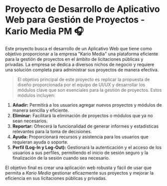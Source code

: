 # Proyecto de Desarrollo de Aplicativo Web para Gestión de Proyectos - Kario Media PM 🎧

Este proyecto busca el desarrollo de un Aplicativo Web que tiene como objetivo proporcionar a la empresa "Kario Media" una plataforma eficiente para la gestión de proyectos en el ámbito de licitaciones públicas y privadas. La empresa se dedica a diversos nichos de negocio y requiere una solución completa para administrar sus proyectos de manera efectiva.

> El objetivo principal de este proyecto es replicar la propuesta de diseño proporcionada por el equipo de UI/UX y desarrollar los módulos clave que son esenciales para la gestión de proyectos. Estos módulos incluyen:

1. **Añadir:** Permitirá a los usuarios agregar nuevos proyectos y módulos de manera sencilla y eficiente.
2. **Eliminar:** Facilitará la eliminación de proyectos o módulos que ya no sean necesarios.
3. **Reportar:** Ofrecerá la funcionalidad de generar informes y estadísticas relevantes para la toma de decisiones.
4. **Ayuda:** Proporcionará recursos y asistencia para los usuarios que requieran ayuda o soporte.
5. **Perfil (Log-In y Log-Out):** Gestionará la autenticación y el acceso de los usuarios a sus perfiles, permitiendo el inicio de sesión seguro y la finalización de la sesión cuando sea necesario.

El objetivo final es crear una aplicación web robusta y fácil de usar que permita a *Kario Media* gestionar eficazmente sus proyectos y mejorar la eficiencia en sus licitaciones públicas y privadas.

